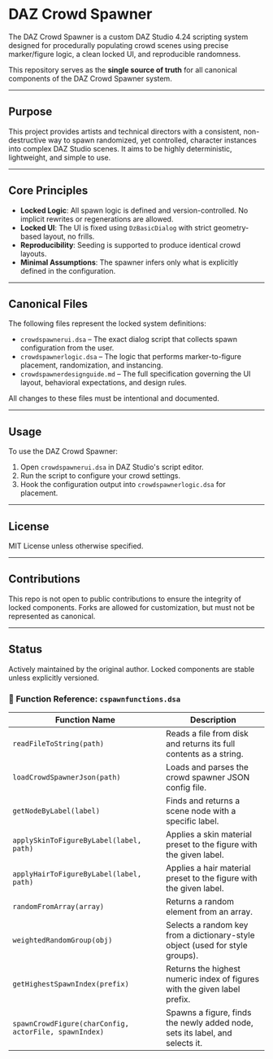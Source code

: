 # DAZ Crowd Spawner

The DAZ Crowd Spawner is a custom DAZ Studio 4.24 scripting system designed for procedurally populating crowd scenes using precise marker/figure logic, a clean locked UI, and reproducible randomness.

This repository serves as the **single source of truth** for all canonical components of the DAZ Crowd Spawner system.

---

## Purpose
This project provides artists and technical directors with a consistent, non-destructive way to spawn randomized, yet controlled, character instances into complex DAZ Studio scenes. It aims to be highly deterministic, lightweight, and simple to use.

---

## Core Principles
- **Locked Logic**: All spawn logic is defined and version-controlled. No implicit rewrites or regenerations are allowed.
- **Locked UI**: The UI is fixed using `DzBasicDialog` with strict geometry-based layout, no frills.
- **Reproducibility**: Seeding is supported to produce identical crowd layouts.
- **Minimal Assumptions**: The spawner infers only what is explicitly defined in the configuration.

---

## Canonical Files
The following files represent the locked system definitions:

- `crowdspawnerui.dsa` – The exact dialog script that collects spawn configuration from the user.
- `crowdspawnerlogic.dsa` – The logic that performs marker-to-figure placement, randomization, and instancing.
- `crowdspawnerdesignguide.md` – The full specification governing the UI layout, behavioral expectations, and design rules.

All changes to these files must be intentional and documented.

---

## Usage
To use the DAZ Crowd Spawner:
1. Open `crowdspawnerui.dsa` in DAZ Studio's script editor.
2. Run the script to configure your crowd settings.
3. Hook the configuration output into `crowdspawnerlogic.dsa` for placement.

---

## License
MIT License unless otherwise specified.

---

## Contributions
This repo is not open to public contributions to ensure the integrity of locked components. Forks are allowed for customization, but must not be represented as canonical.

---

## Status
Actively maintained by the original author. Locked components are stable unless explicitly versioned.

### 📘 Function Reference: `cspawnfunctions.dsa`

| Function Name                  | Description                                                                 |
|-------------------------------|-----------------------------------------------------------------------------|
| `readFileToString(path)`      | Reads a file from disk and returns its full contents as a string.          |
| `loadCrowdSpawnerJson(path)`  | Loads and parses the crowd spawner JSON config file.                       |
| `getNodeByLabel(label)`       | Finds and returns a scene node with a specific label.                      |
| `applySkinToFigureByLabel(label, path)` | Applies a skin material preset to the figure with the given label.       |
| `applyHairToFigureByLabel(label, path)` | Applies a hair material preset to the figure with the given label.       |
| `randomFromArray(array)`      | Returns a random element from an array.                                    |
| `weightedRandomGroup(obj)`    | Selects a random key from a dictionary-style object (used for style groups).|
| `getHighestSpawnIndex(prefix)`| Returns the highest numeric index of figures with the given label prefix.  |
| `spawnCrowdFigure(charConfig, actorFile, spawnIndex)` | Spawns a figure, finds the newly added node, sets its label, and selects it. |


